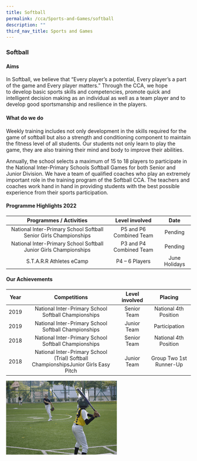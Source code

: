 ```yaml
---
title: Softball
permalink: /cca/Sports-and-Games/softball
description: ""
third_nav_title: Sports and Games
---
```

### Softball

#### Aims

In Softball, we believe that “Every player’s a potential, Every player’s a part of the game and Every player matters.” Through the CCA, we hope to develop basic sports skills and competencies, promote quick and intelligent decision making as an individual as well as a team player and to develop good sportsmanship and resilience in the players. 

#### What do we do

Weekly training includes not only development in the skills required for the game of softball but also a strength and conditioning component to maintain the fitness level of all students. Our students not only learn to play the game, they are also training their mind and body to improve their abilities.  

Annually, the school selects a maximum of 15 to 18 players to participate in the National Inter-Primary Schools Softball Games for both Senior and Junior Division. We have a team of qualified coaches who play an extremely important role in the training program of the Softball CCA. The teachers and coaches work hand in hand in providing students with the best possible experience from their sports participation.

#### Programme Highlights 2022

| Programmes / Activities 	| Level involved 	| Date 	|
|:---:	|:---:	|:---:	|
| National Inter-Primary School Softball Senior Girls Championships 	| P5 and P6 Combined Team 	| Pending  	|
| National Inter-Primary School Softball Junior Girls Championships 	| P3 and P4 Combined Team 	| Pending 	|
| S.T.A.R.R Athletes eCamp 	| P4 – 6 Players 	| June Holidays 	|

#### Our Achievements

| Year 	| Competitions 	| Level involved 	| Placing 	|
|:---:	|:---:	|:---:	|:---:	|
| 2019 	| National Inter-Primary School Softball Championships 	| Senior Team 	| National 4th Position 	|
| 2019 	| National Inter-Primary School Softball Championships 	| Junior Team 	| Participation 	|
|  2018 	|  National Inter-Primary School Softball Championships 	| Senior Team  	| National 4th Position  	|
|  2018 	|  National Inter-Primary School (Trial) Softball ChampionshipsJunior Girls Easy Pitch  	| Junior Team  	| Group Two 1st Runner-Up  	|

<img src="/images/softball.gif" 
     style="width:60%">